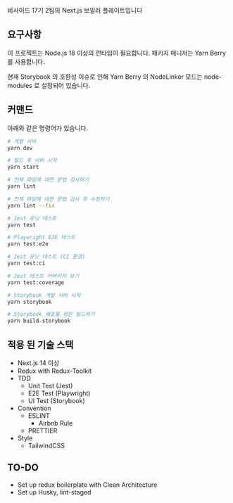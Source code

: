 비사이드 17기 2팀의 Next.js 보일러 플레이트입니다

## 요구사항

이 프로젝트는 Node.js 18 이상의 런타임이 필요합니다.
패키지 매니저는 Yarn Berry 를 사용합니다.

현재 Storybook 의 호환성 이슈로 인해
Yarn Berry 의 NodeLinker 모드는 node-modules 로 설정되어 있습니다.

## 커맨드

아래와 같은 명령어가 있습니다.

```zsh
# 개발 서버
yarn dev

# 빌드 후 서버 시작
yarn start

# 전체 파일에 대한 문법 검사하기
yarn lint

# 전체 파일에 대한 문법 검사 후 수정하기
yarn lint --fix

# Jest 유닛 테스트
yarn test

# Playwright E2E 테스트
yarn test:e2e

# Jest 유닛 테스트 (CI 환경)
yarn test:ci

# Jest 테스트 커버리지 보기
yarn test:coverage

# Storybook 개발 서버 시작
yarn storybook

# Storybook 배포를 위한 빌드하기
yarn build-storybook
```

## 적용 된 기술 스택

- Next.js 14 이상
- Redux with Redux-Toolkit
- TDD
  - Unit Test (Jest)
  - E2E Test (Playwright)
  - UI Test (Storybook)
- Convention
  - ESLINT
    - Airbnb Rule
  - PRETTIER
- Style
  - TailwindCSS

## TO-DO

- Set up redux boilerplate with Clean Architecture
- Set up Husky, lint-staged
